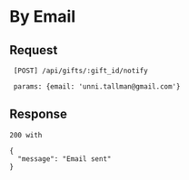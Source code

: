 By Email
========

Request
-------

```
 [POST] /api/gifts/:gift_id/notify
 
 params: {email: 'unni.tallman@gmail.com'}
```

Response
--------

```
200 with 

{
  "message": "Email sent"
}
```
